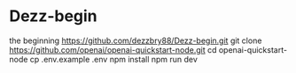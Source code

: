# Dezz-begin
the beginning 
https://github.com/dezzbry88/Dezz-begin.git
git clone https://github.com/openai/openai-quickstart-node.git
cd openai-quickstart-node
cp .env.example .env
npm install
npm run dev
